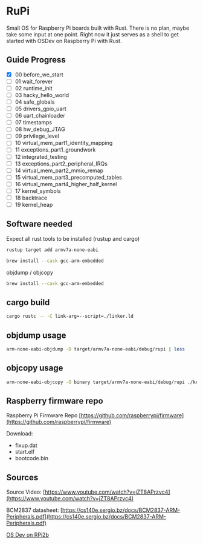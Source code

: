 # RuPi

Small OS for Raspberry Pi boards built with Rust.
There is no plan, maybe take some input at one point.
Right now it just serves as a shell to get started with OSDev on Raspberry Pi with Rust.

## Guide Progress

- [x] 00 before_we_start
- [ ] 01 wait_forever
- [ ] 02 runtime_init
- [ ] 03 hacky_hello_world
- [ ] 04 safe_globals
- [ ] 05 drivers_gpio_uart
- [ ] 06 uart_chainloader
- [ ] 07 timestamps
- [ ] 08 hw_debug_JTAG
- [ ] 09 privilege_level
- [ ] 10 virtual_mem_part1_identity_mapping
- [ ] 11 exceptions_part1_groundwork
- [ ] 12 integrated_testing
- [ ] 13 exceptions_part2_peripheral_IRQs
- [ ] 14 virtual_mem_part2_mmio_remap
- [ ] 15 virtual_mem_part3_precomputed_tables
- [ ] 16 virtual_mem_part4_higher_half_kernel
- [ ] 17 kernel_symbols
- [ ] 18 backtrace
- [ ] 19 kernel_heap

## Software needed

Expect all rust tools to be installed (rustup and cargo)

```sh
rustup target add armv7a-none-eabi
```

```sh
brew install --cask gcc-arm-embedded
```

objdump / objcopy

```sh
brew install --cask gcc-arm-embedded
```

## cargo build

```sh
cargo rustc -- -C link-arg=--script=./linker.ld
```

## objdump usage

```sh
arm-none-eabi-objdump -D target/armv7a-none-eabi/debug/rupi | less
```

## objcopy usage

```sh
arm-none-eabi-objcopy -O binary target/armv7a-none-eabi/debug/rupi ./kernel7.img
```

## Raspberry firmware repo

Raspberry Pi Firmware Repo [https://github.com/raspberrypi/firmware](https://github.com/raspberrypi/firmware)

Download:

- fixup.dat
- start.elf
- bootcode.bin

## Sources

Source Video: [https://www.youtube.com/watch?v=jZT8APrzvc4](https://www.youtube.com/watch?v=jZT8APrzvc4)

BCM2837 datasheet: [https://cs140e.sergio.bz/docs/BCM2837-ARM-Peripherals.pdf](https://cs140e.sergio.bz/docs/BCM2837-ARM-Peripherals.pdf)

[OS Dev on RPi2b](https://github.com/rust-embedded/rust-raspberrypi-OS-tutorials)